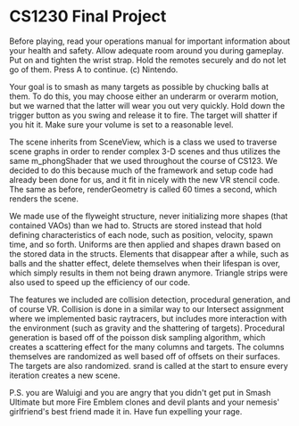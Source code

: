 # CS1230 Final Project
Before playing, read your operations manual for important information about your health and safety. Allow adequate room around you during gameplay. Put on and tighten the wrist strap. Hold the remotes securely and do not let go of them. Press A to continue. (c) Nintendo.

Your goal is to smash as many targets as possible by chucking balls at them. To do this, you may choose either an underarm or overarm motion, but we warned that the latter will wear you out very quickly. Hold down the trigger button as you swing and release it to fire. The target will shatter if you hit it. Make sure your volume is set to a reasonable level.

The scene inherits from SceneView, which is a class we used to traverse scene graphs in order to render complex 3-D scenes and thus utilizes the same m_phongShader that we used throughout the course of CS123. We decided to do this because much of the framework and setup code had already been done for us, and it fit in nicely with the new VR stencil code. The same as before, renderGeometry is called 60 times a second, which renders the scene.

We made use of the flyweight structure, never initializing more shapes (that contained VAOs) than we had to. Structs are stored instead that hold defining characteristics of each node, such as position, velocity, spawn time, and so forth. Uniforms are then applied and shapes drawn based on the stored data in the structs. Elements that disappear after a while, such as balls and the shatter effect, delete themselves when their lifespan is over, which simply results in them not being drawn anymore. Triangle strips were also used to speed up the efficiency of our code.

The features we included are collision detection, procedural generation, and of course VR. Collision is done in a similar way to our Intersect assignment where we implemented basic raytracers, but includes more interaction with the environment (such as gravity and the shattering of targets). Procedural generation is based off of the poisson disk sampling algorithm, which creates a scattering effect for the many columns and targets. The columns themselves are randomized as well based off of offsets on their surfaces. The targets are also randomized. srand is called at the start to ensure every iteration creates a new scene.

P.S. you are Waluigi and you are angry that you didn't get put in Smash Ultimate but more Fire Emblem clones and devil plants and your nemesis' girlfriend's best friend made it in. Have fun expelling your rage.
